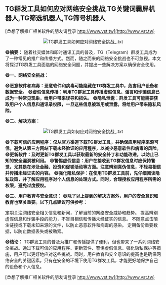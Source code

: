## **TG群发工具如何应对网络安全挑战,TG关键词霸屏机器人,TG筛选机器人,TG筛号机器人**

[😍想了解推广相关软件的朋友请登录 http://www.vst.tw](http://www.vst.tw)

 <center><img src="https://vst.tw/MP4/tuiguang/png/8.png" alt="TG群发工具如何应对网络安全挑战_.txt"></center>

**😄摘要：**
随着社交媒体和即时通讯工具的普及，TG（Telegram）群发工具成为了一种常见的推广和传播方式。然而，随之而来的网络安全挑战也不可忽视。本文将探讨TG群发工具面临的网络安全问题，并提出一些解决方案以确保安全使用。

**😄一、网络安全挑战：**

**😄恶意软件和病毒：恶意软件和病毒可能隐藏在TG群发工具中，危害用户设备和数据安全。**
**😄虚假信息传播：利用TG群发工具传播虚假信息、谣言和诈骗信息已成为一种常见现象，给用户带来误导和损失。**
**😄隐私泄露：群发工具可能需要获取用户个人信息和通讯录权限，一旦这些信息被滥用或泄露，将给用户带来隐私风险。**

**😄二、解决方案：**

 <center><img src="https://vst.tw/MP4/tuiguang/png/6.png" alt="TG群发工具如何应对网络安全挑战_.txt"></center>

**😄下载可信的应用程序：仅从官方渠道下载TG群发工具，并确保应用程序来源可信。避免从第三方网站下载未经验证的应用程序，以减少恶意软件和病毒的风险。**
**😄更新软件：及时更新TG群发工具以获取最新的安全补丁和功能改进，以防止已知的安全漏洞被利用。**
**😄警惕虚假信息：用户在接收到TG群发信息时应保持警觉，尤其是在涉及金融、投资和促销活动等方面。注意辨别真伪信息，不轻易相信并传播未经证实的内容。**
**😄强化隐私保护：在使用TG群发工具前，先仔细阅读隐私政策，并了解应用程序对个人信息的处理方式。同时，合理授权应用程序所需的权限，避免过度授权。**

**😄三、用户教育与安全意识：**
**😄除了以上提到的解决方案外，用户的安全意识和教育也至关重要。以下几点建议可供参考：**

定期关注网络安全相关信息和新闻，了解当前的网络安全威胁和趋势。
提高辨别虚假信息和诈骗手段的能力，不盲目相信和传播未经证实的信息。
不随意点击陌生链接或下载未知来源的文件，以防止恶意软件和病毒的感染。
定期备份重要数据，以防止数据丢失或被勒索。

**😄结论：**
TG群发工具的普及为推广和传播提供了便利，但也带来了一系列网络安全挑战。通过下载可信的应用程序、更新软件、警惕虚假信息、强化隐私保护等措施，用户可以更好地应对这些挑战。同时，用户教育和安全意识的提高也是确保网络安全的关键因素。只有在安全的环境下使用TG群发工具，才能更好地保护自己的设备和个人信息。

[😍想了解推广相关软件的朋友请登录 http://www.vst.tw](http://www.vst.tw)



